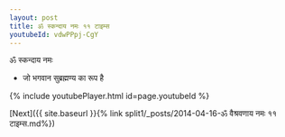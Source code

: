 ```yaml
---
layout: post
title: ॐ स्कन्दाय नमः ११ टाइम्स
youtubeId: vdwPPpj-CgY
---
```

 
 
 ॐ स्कन्दाय नमः  
 
 -  जो भगवान सुब्रह्मण्य का रूप है 
 
  
 
  
 
 
 
 
 
 


{% include youtubePlayer.html id=page.youtubeId %}
 
[Next]({{ site.baseurl }}{% link  split1/_posts/2014-04-16-ॐ वैश्रवणाय नमः ११ टाइम्स.md%})
 
